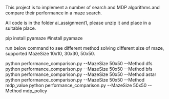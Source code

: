 This project is to implement a number of search and MDP algorithms and compare their performance in a maze search.

All code is in the folder ai_assignment1, please unzip it and place in a suitable place.

pip install pyamaze #install pyamaze

run below command to see different method solving different size of maze, supported MazeSize 10x10, 30x30, 50x50.

python performance_comparison.py --MazeSize 50x50 --Method dfs
python performance_comparison.py --MazeSize 50x50 --Method bfs
python performance_comparison.py --MazeSize 50x50 --Method astar
python performance_comparison.py --MazeSize 50x50 --Method mdp_value
python performance_comparison.py --MazeSize 50x50 --Method mdp_policy
